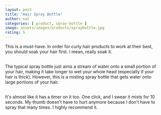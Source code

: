 ```yaml
---
layout: post
title: "Hair Spray Bottle"
author: sal
categories: [ product, spray-bottle ]
image: assets/images/products/spraybottle.jpg
rating: 5
---
```

This is a must-have. In order for curly hair products to work at their best, you should soak your hair first. I mean, really soak it.<br><br>

The typical spray bottle just aims a stream of water onto a small portion of your hair, making it take longer to wet your whole head (especially if your hair is thick). However, this is a misting spray bottle that gets water onto large portions of your hair.<br><br>

It's almost like it has a timer on it too. One click, and I swear it mists for 10 seconds. My thumb doesn't have to hurt anymore because I don't have to spray that many times. I highly recommend it.<br><br>
